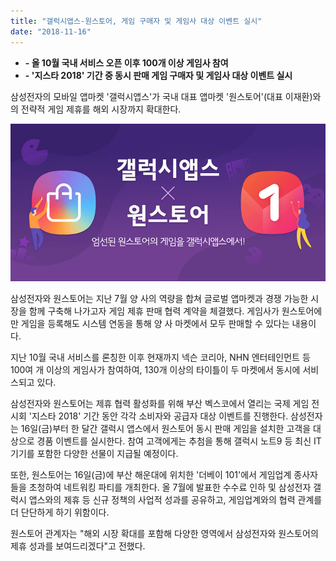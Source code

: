 ```yaml
---
title: "갤럭시앱스-원스토어, 게임 구매자 및 게임사 대상 이벤트 실시"
date: "2018-11-16"
---
```


- **\- 올 10월 국내 서비스 오픈 이후 100개 이상 게임사 참여**
- **\- '지스타 2018' 기간 중 동시 판매 게임 구매자 및 게임사 대상 이벤트 실시**

삼성전자의 모바일 앱마켓 '갤럭시앱스'가 국내 대표 앱마켓 '원스토어'(대표 이재환)와의 전략적 게임 제휴를 해외 시장까지 확대한다.

![](images/181116_01.jpg)

삼성전자와 원스토어는 지난 7월 양 사의 역량을 합쳐 글로벌 앱마켓과 경쟁 가능한 시장을 함께 구축해 나가고자 게임 제휴 판매 협력 계약을 체결했다. 게임사가 원스토어에만 게임을 등록해도 시스템 연동을 통해 양 사 마켓에서 모두 판매할 수 있다는 내용이다.

지난 10월 국내 서비스를 론칭한 이후 현재까지 넥슨 코리아, NHN 엔터테인먼트 등 100여 개 이상의 게임사가 참여하여, 130개 이상의 타이틀이 두 마켓에서 동시에 서비스되고 있다.

삼성전자와 원스토어는 제휴 협력 활성화를 위해 부산 벡스코에서 열리는 국제 게임 전시회 '지스타 2018' 기간 동안 각각 소비자와 공급자 대상 이벤트를 진행한다. 삼성전자는 16일(금)부터 한 달간 갤럭시 앱스에서 원스토어 동시 판매 게임을 설치한 고객을 대상으로 경품 이벤트를 실시한다. 참여 고객에게는 추첨을 통해 갤럭시 노트9 등 최신 IT 기기를 포함한 다양한 선물이 지급될 예정이다.

또한, 원스토어는 16일(금)에 부산 해운대에 위치한 '더베이 101'에서 게임업계 종사자들을 초청하여 네트워킹 파티를 개최한다. 올 7월에 발표한 수수료 인하 및 삼성전자 갤럭시 앱스와의 제휴 등 신규 정책의 사업적 성과를 공유하고, 게임업계와의 협력 관계를 더 단단하게 하기 위함이다.

원스토어 관계자는 "해외 시장 확대를 포함해 다양한 영역에서 삼성전자와 원스토어의 제휴 성과를 보여드리겠다"고 전했다.
